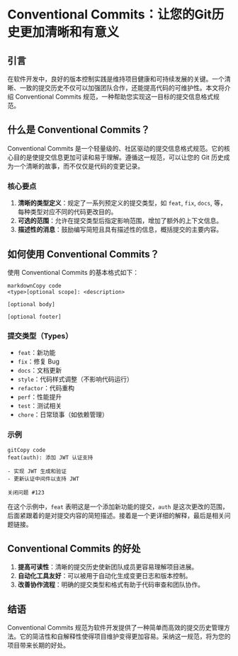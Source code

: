 # Conventional Commits：让您的Git历史更加清晰和有意义

## 引言

在软件开发中，良好的版本控制实践是维持项目健康和可持续发展的关键。一个清晰、一致的提交历史不仅可以加强团队合作，还能提高代码的可维护性。本文将介绍 Conventional Commits 规范，一种帮助您实现这一目标的提交信息格式规范。

## 什么是 Conventional Commits？

Conventional Commits 是一个轻量级的、社区驱动的提交信息格式规范。它的核心目的是使提交信息更加可读和易于理解。遵循这一规范，可以让您的 Git 历史成为一个清晰的故事，而不仅仅是代码的变更记录。

### 核心要点

1. **清晰的类型定义**：规定了一系列预定义的提交类型，如 `feat`, `fix`, `docs`, 等，每种类型对应不同的代码更改目的。
2. **可选的范围**：允许在提交类型后指定影响范围，增加了额外的上下文信息。
3. **描述性的消息**：鼓励编写简短且具有描述性的信息，概括提交的主要内容。

## 如何使用 Conventional Commits？

使用 Conventional Commits 的基本格式如下：

```
markdownCopy code
<type>[optional scope]: <description>

[optional body]

[optional footer]
```

### 提交类型（Types）

- `feat`：新功能
- `fix`：修复 Bug
- `docs`：文档更新
- `style`：代码样式调整（不影响代码运行）
- `refactor`：代码重构
- `perf`：性能提升
- `test`：测试相关
- `chore`：日常琐事（如依赖管理）

### 示例

```
gitCopy code
feat(auth): 添加 JWT 认证支持

- 实现 JWT 生成和验证
- 更新认证中间件以支持 JWT

关闭问题 #123
```

在这个示例中，`feat` 表明这是一个添加新功能的提交，`auth` 是这次更改的范围，后面紧跟着的是对提交内容的简短描述。接着是一个更详细的解释，最后是相关问题链接。

## Conventional Commits 的好处

1. **提高可读性**：清晰的提交历史使新团队成员更容易理解项目进展。
2. **自动化工具友好**：可以被用于自动化生成变更日志和版本控制。
3. **改善协作流程**：明确的提交类型和格式有助于代码审查和团队协作。

## 结语

Conventional Commits 规范为软件开发提供了一种简单而高效的提交历史管理方法。它的简洁性和自解释性使得项目维护变得更加容易。采纳这一规范，将为您的项目带来长期的好处。